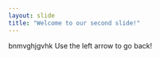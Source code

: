 ```yaml
---
layout: slide
title: "Welcome to our second slide!"
---
```

bnmvghjgvhk
Use the left arrow to go back!
